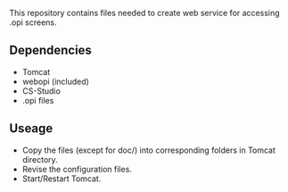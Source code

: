 This repository contains files needed to create web service for accessing .opi screens.

## Dependencies

- Tomcat
- webopi (included)
- CS-Studio
- .opi files

## Useage

- Copy the files (except for doc/) into corresponding folders in Tomcat directory.
- Revise the configuration files.
- Start/Restart Tomcat.
